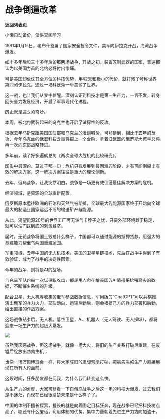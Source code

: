 # 战争倒逼改革

[**返回列表页**](/gzh/政事堂2019)

小懒自动备份，仅供查阅学习

1991年1月16日，老布什签署了国家安全指令文件，美军向伊拉克开战，海湾战争爆发。  

如十多年后和三十多年后的那两场战争，开战之初，装备苏制武器的国家，普遍都认为以美国为首的北约必将付出惨痛。  

可是美国却依仗其全方位的科技优势，用42天和极小的代价，就打残了号称世界第四的伊拉克，通过一场科技秀一举震惊了世界。

这一战，也让我们从梦中惊醒，深刻认识到科技才是第一生产力，一言不发，转身回头全力发展经济，开启了军事现代化进程。  

历史就是这么的奇妙。  

本周，被北约武装起来的乌克兰也开启了试探性的反攻。

根据去年马斯克跟美国国防部和乌克兰的漫谈喊价，可以猜到，相比于去年的反攻，今年乌克兰的武器科技含量将更上一个台阶，拿着旧武器的俄罗斯大概率又将再一次向东部战略转进。

多年前，读了好多遍鹤总的《两次全球大危机的比较研究》。

印象中最深的，莫过于那一句：危机只有发展到最困难的阶段，才有可能倒逼出有效的解决方案，这一解决方案往往是重大的理论创新。

去年，俄乌战争，让我突然明白，战争是一场更有效倒逼最佳解决方案的危机。

经济领域，是资源的全球重新配置。

俄罗斯原本运往欧洲的石油和天然气被断掉，全球最大的能源国家终于开始向全球最大的制造业国家远远不断的输送矿产与能源。

从此，渴望能源20年的世界工厂再无油气卡脖子之忧，只要外部环境趋于稳定，就可以油门踩到底的刺激经济。

届时，无论战争将国土毁成什么样子，中国都可以通过能源的抵押贷款，用强大的基建能力帮俄乌两国重建家园。

军事领域，去年中国的无人机技术，美国的卫星星链技术，先后在战争中得到了有效验证，成为了战争的决定性因素。

今年的战争，则将是AI的战场。

乌克兰军队的每一次试探性攻击，都是用人命在给美国的AI情报系统喂真实的数据，不断催生系统的升级。

配合卫星、无人机等收集的俄军参战数据信息，军用版的“ChatGPT”可以兵棋推演出俄军的兵力火力，部队动向、运输后勤后，则会根据己方的兵力部署和后勤，给出直接的作战方案。

这场战争结束后，无人机，低空卫星，AI、机器人（无人驾驶、无人操纵），都将迎来一场生产力的超级大爆发。  

![](https://mmbiz.qpic.cn/mmbiz_jpg/rxhS23yu8cNCIM8UrrjOoxBKW2aldeCmqB4rq772LISmo825kl6L9ZesW2dOqRpqhvLm3ibhGPEFRmAkODDtH5Q/640?wx_fmt=jpeg)

虽然我厌恶战争，但这场战争，就像一场大火，将旧的生产关系打破后重建，在废墟后绽放出勃勃生机；

也像一场万国博览会一样，将大家陈旧的思想观念打破，把最先进的生产力直接展现在所有人的面前。

这段时间，好多朋友都在问我，为什么我们转变这么快。

从生产力的角度，大家可以看一下自俄乌战争之后这一年的科技大爆发，过去我们是不迷茫，而现在已经很清楚未来是什么样子了。

中国的体制不擅长探索，擅长的就是向着固定目标狂奔，现在战争已经把科技树点亮了，哪还有什么废话，利用体制的优势，集中力量朝着先进生产力方向加油干。

  

